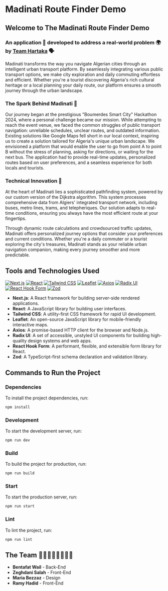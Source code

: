 # Madinati Route Finder Demo

## Welcome to The Madinati Route Finder Demo

### An application 📲 developed to address a real-world problem 🌍 by [Team Hartaka](#team) 🗣️

Madinati transforms the way you navigate Algerian cities through an intelligent urban transport platform. By seamlessly integrating various public transport options, we make city exploration and daily commuting effortless and efficient. Whether you're a tourist discovering Algeria's rich cultural heritage or a local planning your daily route, our platform ensures a smooth journey through the urban landscape.

### The Spark Behind Madinati 🧭

Our journey began at the prestigious "Boumerdes Smart City" Hackathon 2024, where a personal challenge became our mission. While attempting to reach the event venue, we faced the common struggles of public transport navigation: unreliable schedules, unclear routes, and outdated information. Existing solutions like Google Maps fell short in our local context, inspiring us to create a solution tailored for Algeria's unique urban landscape. We envisioned a platform that would enable the user to go from point A to point B without the stress of planning, asking for directions, or waiting for the next bus. The application had to provide real-time updates, personalized routes based on user preferences, and a seamless experience for both locals and tourists.

### Technical Innovation 🧠

At the heart of Madinati lies a sophisticated pathfinding system, powered by our custom version of the Dijkstra algorithm. This system processes comprehensive data from Algiers' integrated transport network, including buses, metro lines, trams, and telepheriques. Our solution adapts to real-time conditions, ensuring you always have the most efficient route at your fingertips.

Through dynamic route calculations and crowdsourced traffic updates, Madinati offers personalized journey options that consider your preferences and current conditions. Whether you're a daily commuter or a tourist exploring the city's treasures, Madinati stands as your reliable urban navigation companion, making every journey smoother and more predictable.

## Tools and Technologies Used

[![Next.js](https://img.shields.io/badge/Next.js-000000?style=flat&logo=next.js&logoColor=white)](https://nextjs.org/)
[![React](https://img.shields.io/badge/React-61DAFB?style=flat&logo=react&logoColor=white)](https://reactjs.org/)
[![Tailwind CSS](https://img.shields.io/badge/Tailwind_CSS-06B6D4?style=flat&logo=tailwindcss&logoColor=white)](https://tailwindcss.com/)
[![Leaflet](https://img.shields.io/badge/Leaflet-199900?style=flat&logo=Leaflet&logoColor=white)](https://leafletjs.com/)
[![Axios](https://img.shields.io/badge/Axios-671ddf?style=flat&logo=nodedotjs&logoColor=white)](https://github.com/axios/axios)
[![Radix UI](https://img.shields.io/badge/Radix_UI-4A4A55?style=flat)](https://www.radix-ui.com/)
[![React Hook Form](https://img.shields.io/badge/React_Hook_Form-EC5990?style=flat&logo=reacthookform&logoColor=white)](https://react-hook-form.com/)
[![Zod](https://img.shields.io-badge/Zod-3178C6?style=flat&logo=typescript&logoColor=white)](https://github.com/colinhacks/zod)

-   **Next.js**: A React framework for building server-side rendered applications.
-   **React**: A JavaScript library for building user interfaces.
-   **Tailwind CSS**: A utility-first CSS framework for rapid UI development.
-   **Leaflet**: An open-source JavaScript library for mobile-friendly interactive maps.
-   **Axios**: A promise-based HTTP client for the browser and Node.js.
-   **Radix UI**: A set of accessible, unstyled UI components for building high-quality design systems and web apps.
-   **React Hook Form**: A performant, flexible, and extensible form library for React.
-   **Zod**: A TypeScript-first schema declaration and validation library.

## Commands to Run the Project

### Dependencies

To install the project dependencies, run:

```sh
npm install
```

### Development

To start the development server, run:

```sh
npm run dev
```

### Build

To build the project for production, run:

```sh
npm run build
```

### Start

To start the production server, run:

```sh
npm run start
```

### Lint

To lint the project, run:

```sh
npm run lint
```

## The Team 🧍‍♂️🧍‍♂️🧍‍♂️🧍‍♂️

-   **Bentafat Wail** - Back-End
-   **Zeghdani Salah** - Front-End
-   **Maria Bezzaz** - Design
-   **Ramy Hadid** - Front-End
